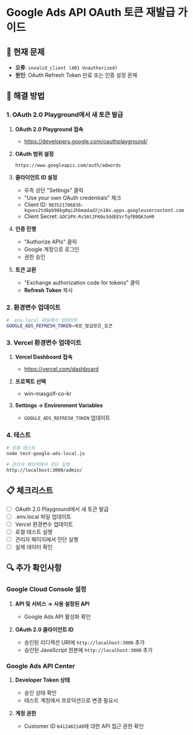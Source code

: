 # Google Ads API OAuth 토큰 재발급 가이드

## 🚨 현재 문제
- **오류**: `invalid_client (401 Unauthorized)`
- **원인**: OAuth Refresh Token 만료 또는 인증 설정 문제

## 🔧 해결 방법

### 1. OAuth 2.0 Playground에서 새 토큰 발급

1. **OAuth 2.0 Playground 접속**
   - https://developers.google.com/oauthplayground/

2. **OAuth 범위 설정**
   ```
   https://www.googleapis.com/auth/adwords
   ```

3. **클라이언트 ID 설정**
   - 우측 상단 "Settings" 클릭
   - "Use your own OAuth credentials" 체크
   - Client ID: `983521706836-kquos2td8pb98kg0qi2hbmadad2jn18s.apps.googleusercontent.com`
   - Client Secret: `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`

4. **인증 진행**
   - "Authorize APIs" 클릭
   - Google 계정으로 로그인
   - 권한 승인

5. **토큰 교환**
   - "Exchange authorization code for tokens" 클릭
   - **Refresh Token** 복사

### 2. 환경변수 업데이트

```bash
# .env.local 파일에서 업데이트
GOOGLE_ADS_REFRESH_TOKEN=새로_발급받은_토큰
```

### 3. Vercel 환경변수 업데이트

1. **Vercel Dashboard 접속**
   - https://vercel.com/dashboard

2. **프로젝트 선택**
   - win-masgolf-co-kr

3. **Settings → Environment Variables**
   - `GOOGLE_ADS_REFRESH_TOKEN` 업데이트

### 4. 테스트

```bash
# 로컬 테스트
node test-google-ads-local.js

# 관리자 페이지에서 진단 실행
http://localhost:3000/admin/
```

## 📋 체크리스트

- [ ] OAuth 2.0 Playground에서 새 토큰 발급
- [ ] .env.local 파일 업데이트
- [ ] Vercel 환경변수 업데이트
- [ ] 로컬 테스트 실행
- [ ] 관리자 페이지에서 진단 실행
- [ ] 실제 데이터 확인

## 🔍 추가 확인사항

### Google Cloud Console 설정
1. **API 및 서비스 → 사용 설정된 API**
   - Google Ads API 활성화 확인

2. **OAuth 2.0 클라이언트 ID**
   - 승인된 리디렉션 URI에 `http://localhost:3000` 추가
   - 승인된 JavaScript 원본에 `http://localhost:3000` 추가

### Google Ads API Center
1. **Developer Token 상태**
   - 승인 상태 확인
   - 테스트 계정에서 프로덕션으로 변경 필요시

2. **계정 권한**
   - Customer ID `6412482148`에 대한 API 접근 권한 확인
